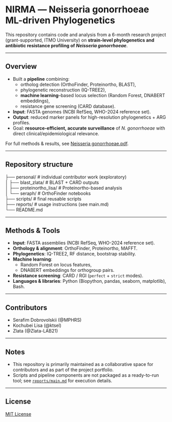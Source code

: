 # NIRMА — Neisseria gonorrhoeae ML-driven Phylogenetics

This repository contains code and analysis from a 6-month research project (grant-supported, ITMO University) on **strain-level phylogenetics and antibiotic resistance profiling of *Neisseria gonorrhoeae***.

---

## Overview

- Built a **pipeline** combining:
  - ortholog detection (OrthoFinder, Proteinortho, BLAST),
  - phylogenetic reconstruction (IQ-TREE2),
  - **machine learning**–based locus selection (Random Forest, DNABERT embeddings),
  - resistance gene screening (CARD database).
- **Input**: FASTA genomes (NCBI RefSeq, WHO-2024 reference set).  
- **Output**: reduced marker panels for high-resolution phylogenetics + ARG profiles.  
- Goal: **resource-efficient, accurate surveillance** of *N. gonorrhoeae* with direct clinical/epidemiological relevance.

 For full methods & results, see [Neisseria gonorrhoeae.pdf](<Neisseria gonorrhoeae.pdf>).  

---

## Repository structure

├── personal/ # individual contributor work (exploratory)   
│ ├── blast_zlata/ # BLAST + CARD outputs     
│ ├── proteinortho_lisa/ # Proteinortho-based analysis       
│ └── seraph/ # OrthoFinder notebooks            
├── scripts/ # final reusable scripts            
├── reports/ # usage instructions (see main.md)              
└── README.md                 

---

## Methods & Tools

- **Input**: FASTA assemblies (NCBI RefSeq, WHO-2024 reference set).  
- **Orthology & alignment**: OrthoFinder, Proteinortho, MAFFT.  
- **Phylogenetics**: IQ-TREE2, RF distance, bootstrap stability.  
- **Machine learning**:  
  - Random Forest on locus features,  
  - DNABERT embeddings for orthogroup pairs.  
- **Resistance screening**: CARD / RGI (`perfect` + `strict` modes).  
- **Languages & libraries**: Python (Biopython, pandas, seaborn, matplotlib), Bash.


---

## Contributors

- Serafim Dobrovolskii (@MPHRS)  
- Kochubei Lisa (@ktsel)  
- Zlata (@Zlata-LAB21)  

---


## Notes

- This repository is primarily maintained as a collaborative space for contributors and as part of the project portfolio.  
- Scripts and pipeline components are not packaged as a ready-to-run tool; see [`reports/main.md`](./reports/main.md) for execution details.

---
## License

[MIT License](./LICENSE)

